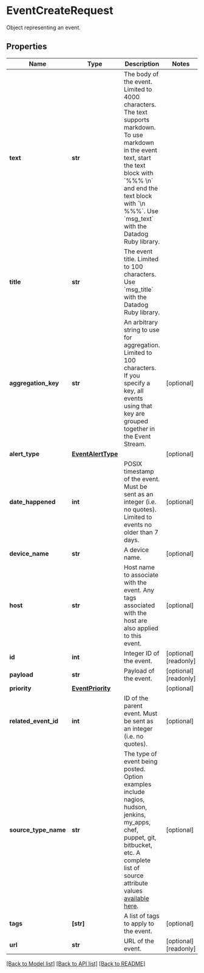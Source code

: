 # EventCreateRequest

Object representing an event.

## Properties
Name | Type | Description | Notes
------------ | ------------- | ------------- | -------------
**text** | **str** | The body of the event. Limited to 4000 characters. The text supports markdown. To use markdown in the event text, start the text block with &#x60;%%% \\n&#x60; and end the text block with &#x60;\\n %%%&#x60;. Use &#x60;msg_text&#x60; with the Datadog Ruby library. | 
**title** | **str** | The event title. Limited to 100 characters. Use &#x60;msg_title&#x60; with the Datadog Ruby library. | 
**aggregation_key** | **str** | An arbitrary string to use for aggregation. Limited to 100 characters. If you specify a key, all events using that key are grouped together in the Event Stream. | [optional] 
**alert_type** | [**EventAlertType**](EventAlertType.md) |  | [optional] 
**date_happened** | **int** | POSIX timestamp of the event. Must be sent as an integer (i.e. no quotes). Limited to events no older than 7 days. | [optional] 
**device_name** | **str** | A device name. | [optional] 
**host** | **str** | Host name to associate with the event. Any tags associated with the host are also applied to this event. | [optional] 
**id** | **int** | Integer ID of the event. | [optional] [readonly] 
**payload** | **str** | Payload of the event. | [optional] [readonly] 
**priority** | [**EventPriority**](EventPriority.md) |  | [optional] 
**related_event_id** | **int** | ID of the parent event. Must be sent as an integer (i.e. no quotes). | [optional] 
**source_type_name** | **str** | The type of event being posted. Option examples include nagios, hudson, jenkins, my_apps, chef, puppet, git, bitbucket, etc. A complete list of source attribute values [available here](https://docs.datadoghq.com/integrations/faq/list-of-api-source-attribute-value). | [optional] 
**tags** | **[str]** | A list of tags to apply to the event. | [optional] 
**url** | **str** | URL of the event. | [optional] [readonly] 

[[Back to Model list]](README.md#documentation-for-models) [[Back to API list]](README.md#documentation-for-api-endpoints) [[Back to README]](README.md)


